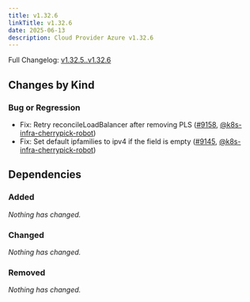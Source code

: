 ```yaml
---
title: v1.32.6
linkTitle: v1.32.6
date: 2025-06-13
description: Cloud Provider Azure v1.32.6
---
```


Full Changelog: [v1.32.5..v1.32.6](https://github.com/kubernetes-sigs/cloud-provider-azure/compare/v1.32.5...v1.32.6)

## Changes by Kind

### Bug or Regression

- Fix: Retry reconcileLoadBalancer after removing PLS ([#9158](https://github.com/kubernetes-sigs/cloud-provider-azure/pull/9158), [@k8s-infra-cherrypick-robot](https://github.com/k8s-infra-cherrypick-robot))
- Fix: Set default ipfamilies to ipv4 if the field is empty ([#9145](https://github.com/kubernetes-sigs/cloud-provider-azure/pull/9145), [@k8s-infra-cherrypick-robot](https://github.com/k8s-infra-cherrypick-robot))

## Dependencies

### Added
_Nothing has changed._

### Changed
_Nothing has changed._

### Removed
_Nothing has changed._

